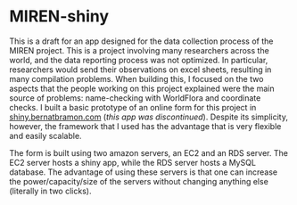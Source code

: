 # MIREN-shiny
This is a draft for an app designed for the data collection process of the MIREN project. This is a project involving many researchers across the world, and the data reporting process was not optimized. In particular, researchers would send their observations on excel sheets, resulting in many compilation problems. When building this, I focused on the two aspects that the people working on this project explained were the main source of problems: name-checking with WorldFlora and coordinate checks. I built a basic prototype of an online form for this project in [shiny.bernatbramon.com](https://shiny.bernatbramon.com) (_this app was discontinued_). Despite its simplicity, however, the framework that I used has the advantage that is very flexible and easily scalable.

The form is built using two amazon servers, an EC2 and an RDS server. The EC2 server hosts a shiny app, while the RDS server hosts a MySQL database. The advantage of using these servers is that one can increase the power/capacity/size of the servers without changing anything else (literally in two clicks).
